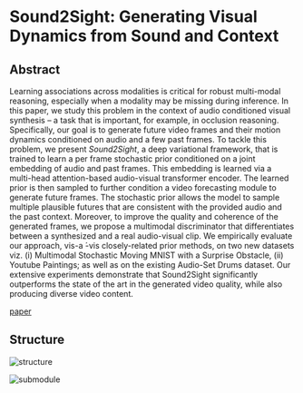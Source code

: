 # Sound2Sight: Generating Visual Dynamics from Sound and Context



## Abstract

Learning associations across modalities is critical for robust multi-modal reasoning, especially when a modality may be missing during inference. In this paper, we study this problem in the context of audio conditioned visual synthesis – a task that is important, for example, in occlusion reasoning. Specifically, our goal is to generate future video frames and their motion dynamics conditioned on audio and a few past frames. To tackle this problem, we present *Sound2Sight*, a deep variational framework, that is trained to learn a per frame stochastic prior conditioned on a joint embedding of audio and past frames. This embedding is learned via a multi-head attention-based audio-visual transformer encoder. The learned prior is then sampled to further condition a video forecasting module to generate future frames. The stochastic prior allows the model to sample multiple plausible futures that are consistent with the provided audio and the past context. Moreover, to improve the quality and coherence of the generated frames, we propose a multimodal discriminator that differentiates between a synthesized and a real audio-visual clip. We empirically evaluate our approach, vis-a ́-vis closely-related prior methods, on two new datasets viz. (i) Multimodal Stochastic Moving MNIST with a Surprise Obstacle, (ii) Youtube Paintings; as well as on the existing Audio-Set Drums dataset. Our extensive experiments demonstrate that Sound2Sight significantly outperforms the state of the art in the generated video quality, while also producing diverse video content.

[paper](https://arxiv.org/pdf/2007.12130.pdf)



## Structure

![structure](https://github.com/antony0621/Videos-Publications-Collection/blob/master/pics/Sound2Sight/structure.png)

![submodule](https://github.com/antony0621/Videos-Publications-Collection/blob/master/pics/Sound2Sight/submodule.png)



